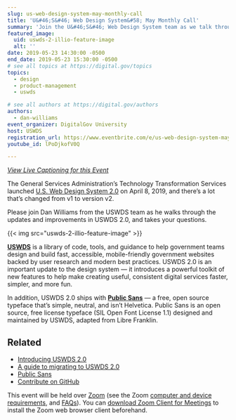 ```yaml
---
slug: us-web-design-system-may-monthly-call
title: 'U&#46;S&#46; Web Design System&#58; May Monthly Call'
summary: 'Join the U&#46;S&#46; Web Design System team as we talk through the recent update to 2.0'
featured_image:
  uid: uswds-2-illio-feature-image
  alt: ''
date: 2019-05-23 14:30:00 -0500
end_date: 2019-05-23 15:30:00 -0500
# see all topics at https://digital.gov/topics
topics:
  - design
  - product-management
  - uswds

# see all authors at https://digital.gov/authors
authors:
  - dan-williams
event_organizer: DigitalGov University
host: USWDS
registration_url: https://www.eventbrite.com/e/us-web-design-system-may-open-office-hours-registration-62047830732
youtube_id: lPoDjkofV0Q

---
```


_[View Live Captioning for this Event](https://www.captionedtext.com/client/event.aspx?EventID=4039863&CustomerID=321)_

The General Services Administration’s Technology Transformation Services launched [U.S. Web Design System 2.0](https://v2.designsystem.digital.gov/whats-new/updates/2019/04/08/introducing-uswds-2-0/) on April 8, 2019, and there’s a lot that’s changed from v1 to version v2.

Please join Dan Williams from the USWDS team as he walks through the updates and improvements in USWDS 2.0, and takes your questions.

{{< img src="uswds-2-illio-feature-image" >}}

[**USWDS**](https://v2.designsystem.digital.gov) is a library of code, tools, and guidance to help government teams design and build fast, accessible, mobile-friendly government websites backed by user research and modern best practices. USWDS 2.0 is an important update to the design system — it introduces a powerful toolkit of new features to help make creating useful, consistent digital services faster, simpler, and more fun.

In addition, USWDS 2.0 ships with [**Public Sans**](https://public-sans.digital.gov/) — a free, open source typeface that’s simple, neutral, and isn’t Helvetica. Public Sans is an open source, free license typeface (SIL Open Font License 1.1) designed and maintained by USWDS, adapted from Libre Franklin.


## Related

- [Introducing USWDS 2.0](https://v2.designsystem.digital.gov/whats-new/updates/2019/04/08/introducing-uswds-2-0/)
- [A guide to migrating to USWDS 2.0](https://v2.designsystem.digital.gov/documentation/migration/)
- [Public Sans](https://public-sans.digital.gov/)
- [Contribute on GitHub](https://github.com/uswds/uswds)

This event will be held over [Zoom](https://www.zoom.us/) (see the Zoom [computer and device requirements](https://support.zoom.us/hc/en-us/articles/201362023-System-Requirements-for-PC-Mac-and-Linux), and [FAQs](https://support.zoom.us/hc/en-us/sections/200277708-Frequently-Asked-Questions)). You can [download Zoom Client for Meetings](https://zoom.us/download#client_4meeting) to install the Zoom web browser client beforehand.
